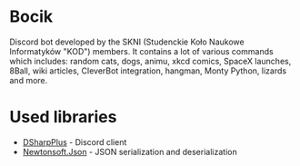 ﻿# Bocik

Discord bot developed by the SKNI (Studenckie Koło Naukowe Informatyków "KOD") members. It contains a lot of various commands
which includes: random cats, dogs, animu, xkcd comics, SpaceX launches, 8Ball, wiki articles, CleverBot integration, hangman, Monty Python,
lizards and more.

# Used libraries
  * [DSharpPlus](https://github.com/DSharpPlus/) - Discord client
  * [Newtonsoft.Json](https://github.com/JamesNK/Newtonsoft.Json) - JSON serialization and deserialization